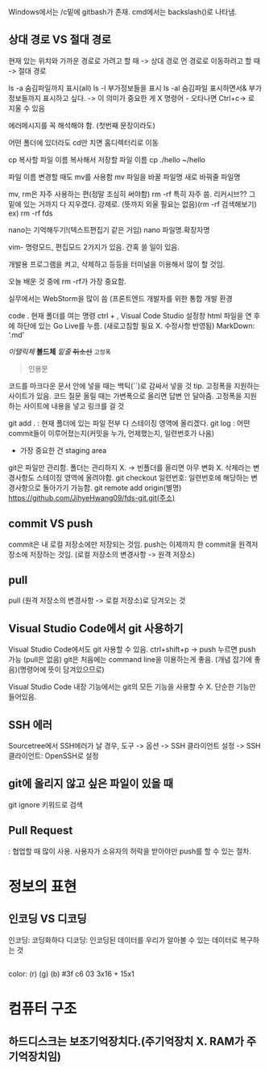 
Windows에서는 /c밑에 gitbash가 존재.
cmd에서는 backslash(\)로 나타냄.


## 상대 경로 VS 절대 경로
현재 있는 위치와 가까운 경로로 가려고 할 때 -> 상대 경로
먼 경로로 이동하려고 할 때 -> 절대 경로 


ls -a 숨김파일까지 표시(all)
ls -l 부가정보들을 표시
ls -al 숨김파일 표시하면서& 부가정보들까지 표시하고 싶다. 
-> 이 의미가 중요한 게 X
명령어 -
오타나면 Ctrl+c-> 로 지울 수 있음


에러메시지를 꼭 해석해야 함. (첫번째 문장이라도)


어떤 폴더에 있더라도 cd만 치면 홈디렉터리로 이동


cp 복사할 파일 이름   복사해서 저장할 파일 이름
cp ./hello ~/hello


파일 이름 변경할 때도 mv를 사용함
mv 파일을 바꿀 파일명 새로 바꿔줄 파일명

mv, rm은 자주 사용하는 편(정말 조심히 써야함)
rm -rf  특히 자주 씀. 리커시브?? 그 밑에 있는 거까지 다 지우겠다. 강제로.
(뜻까지 외울 필요는 없음)(rm -rf 검색해보기)
	ex) rm -rf fds

nano는 기억해두기!(텍스트편집기 같은 거임)
nano 파일명.확장자명


vim- 명령모드, 편집모드 2가지가 있음.
간혹 쓸 일이 있음. 


개발용 프로그램을 켜고, 삭제하고 등등을 터미널을 이용해서 많이 할 것임. 


오늘 배운 것 중에 rm -rf가 가장 중요함. 

실무에서는 WebStorm을 많이 씀 (프론트엔드 개발자를 위한 통합 개발 환경


code . 현재 폴더를 여는 명령
ctrl + , Visual Code Studio 설정창
html 파일을 연 후에 하단에 있는 Go Live를 누름. (새로고침할 필요 X. 수정사항 반영됨)
MarkDown: ‘.md’ 

*이탤릭체*
**볼드체**
_밑줄_
~~취소선~~
`고정폭`
> 인용문


코드를 마크다운 문서 안에 넣을 때는 백틱(``)로 감싸서 넣을 것
tip. 고정폭을 지원하는 사이트가 있음. 코드 질문 올릴 때는 가변폭으로 올리면 답변 안 달아줌.
고정폭을 지원하는 사이트에 내용을 넣고 링크를 걸 것


git add . :  현재 폴더에 있는 파일 전부 다 스테이징 영역에  올리겠다. 
git log : 어떤 commit들이 이루어졌는지(커밋을 누가, 언제했는지, 일련번호가 나옴)
* 가장 중요한 건 staging area


git은 파일만 관리함. 폴더는 관리하지 X.  -> 빈폴더를 올리면 아무 변화 X. 
삭제라는 변경사항도 스테이징 영역에 올려야함. 
git checkout  일련번호:  일련번호에 해당하는 변경사항으로 돌아가기 가능함. 
git remote add origin(별명) https://github.com/JihyeHwang09/fds-git.git(주소)


## commit VS push 
commit은 내 로컬 저장소에만 저장되는 것임.
push는 이제까지 한 commit을 원격저장소에 저장하는 것임. (로컬 저장소의 변경사항 -> 원격 저장소)


## pull
pull (원격 저장소의 변경사항 -> 로컬 저장소)로 당겨오는 것


## Visual Studio Code에서 git 사용하기  
Visual Studio Code에서도 git 사용할 수 있음.
ctrl+shift+p -> push 누르면 push 가능 (pull은 없음)
git은 처음에는 command line을 이용하는게 좋음. (개념 잡기에 좋음)(명령어에 뜻이 담겨있으므로)


Visual Studio Code 내장 기능에서는 git의 모든 기능을 사용할 수 X. 단순한 기능만 들어있음.


## SSH 에러
Sourcetree에서 
SSH에러가 날 경우, 
도구 -> 옵션 -> SSH 클라이언트 설정 -> SSH 클라이언트: OpenSSH로 설정


## git에 올리지 않고 싶은 파일이 있을 때
git ignore 키워드로 검색


## Pull Request
: 협업할 때 많이 사용. 사용자가 소유자의 허락을 받아야만 push를 할 수 있는 절차. 


# 정보의 표현


## 인코딩 VS 디코딩
인코딩: 코딩화하다
디코딩: 인코딩된 데이터를 우리가 알아볼 수 있는 데이터로 복구하는 것

##  

color: 
(r)  (g) (b)
#3f c6 03
3x16 + 15x1   


# 컴퓨터 구조

## 하드디스크는 보조기억장치다.(주기억장치 X. RAM가 주기억장치임)
